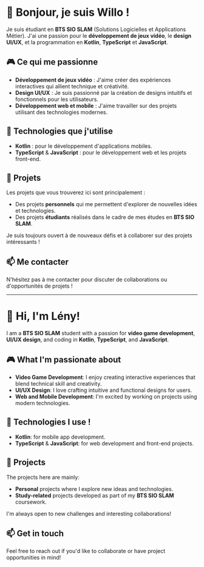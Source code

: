 # 👋 Bonjour, je suis Willo !

Je suis étudiant en **BTS SIO SLAM** (Solutions Logicielles et Applications Métier). J'ai une passion pour le **développement de jeux vidéo**, le **design UI/UX**, et la programmation en **Kotlin**, **TypeScript** et **JavaScript**.

## 🎮 Ce qui me passionne
- **Développement de jeux vidéo** : J'aime créer des expériences interactives qui allient technique et créativité.
- **Design UI/UX** : Je suis passionné par la création de designs intuitifs et fonctionnels pour les utilisateurs.
- **Développement web et mobile** : J'aime travailler sur des projets utilisant des technologies modernes.

## 🚀 Technologies que j'utilise
- **Kotlin** : pour le développement d'applications mobiles.
- **TypeScript** & **JavaScript** : pour le développement web et les projets front-end.

## 📂 Projets
Les projets que vous trouverez ici sont principalement :
- Des projets **personnels** qui me permettent d'explorer de nouvelles idées et technologies.
- Des projets **étudiants** réalisés dans le cadre de mes études en **BTS SIO SLAM**.

Je suis toujours ouvert à de nouveaux défis et à collaborer sur des projets intéressants !

## 📫 Me contacter
N'hésitez pas à me contacter pour discuter de collaborations ou d'opportunités de projets !

---

# 👋 Hi, I'm Lény!

I am a **BTS SIO SLAM** student with a passion for **video game development**, **UI/UX design**, and coding in **Kotlin**, **TypeScript**, and **JavaScript**.

## 🎮 What I'm passionate about
- **Video Game Development**: I enjoy creating interactive experiences that blend technical skill and creativity.
- **UI/UX Design**: I love crafting intuitive and functional designs for users.
- **Web and Mobile Development**: I'm excited by working on projects using modern technologies.

## 🚀 Technologies I use !
- **Kotlin**: for mobile app development.
- **TypeScript** & **JavaScript**: for web development and front-end projects.

## 📂 Projects
The projects here are mainly:
- **Personal** projects where I explore new ideas and technologies.
- **Study-related** projects developed as part of my **BTS SIO SLAM** coursework.

I'm always open to new challenges and interesting collaborations!

## 📫 Get in touch
Feel free to reach out if you'd like to collaborate or have project opportunities in mind!

